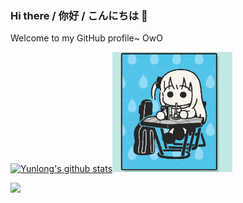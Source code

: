 ### Hi there / 你好 / こんにちは 👋

Welcome to my GitHub profile~ OwO 
<!-- [![Top Langs](https://github-readme-stats.vercel.app/api/top-langs/?username=yunlong10&layout=compact&theme=default)](https://github.com/yunlong10/github-readme-stats) -->
[![Yunlong's github stats](https://github-readme-stats.vercel.app/api?username=yunlong10&theme=default)](https://github.com/yunlong10/github-readme-stats)<img max-width="80" src="https://github.com/yunlong10/yunlong10/blob/main/preview0.gif"/>

![](https://komarev.com/ghpvc/?username=yunlong10&style=plastic)
